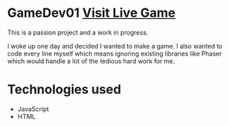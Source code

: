 # GameDev01 [Visit Live Game](https://vanillacoder.github.io/GameDev01/)

<p>This is a passion project and a work in progress.</p> 
<p>I woke up one day and decided I wanted to make a game. I also wanted to code every line myself which means ignoring existing libraries like Phaser which would handle a lot of the tedious hard work for me.</p>

# Technologies used
+ JavaScript
+ HTML
